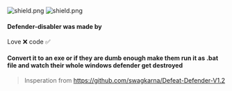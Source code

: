 <img src="https://img.shields.io/github/stars/Rdimo/Defender-disabler?color=5ac18e&label=Stars" alt="shield.png"></a>
<img src="https://img.shields.io/github/forks/Rdimo/Defender-disabler?color=5ac18e&label=Forks" alt="shield.png"></a>

#### Defender-disabler was made by
Love ❌
code ✅

#### Convert it to an exe or if they are dumb enough make them run it as .bat file and watch their whole windows defender get destroyed 

> Insperation from https://github.com/swagkarna/Defeat-Defender-V1.2
